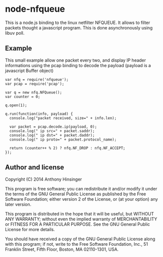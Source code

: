 node-nfqueue
============

This is a node.js binding to the linux netfilter NFQUEUE. It allows to filter packets thought a javascript program.
This is done asynchronously using libuv poll.

## Example

This small example allow one packet every two, and display IP header informations using the pcap binding to decode the payload (payload is a javascript Buffer object)

    var nfq = require('nfqueue');
    var pcap = require('pcap');
    
    var q = new nfq.NFQueue();
    var counter = 0;
    
    q.open(1);
    
    q.run(function(info, payload) {
      console.log("packet received, size=" + info.len);
    
      var packet = pcap.decode.ip(payload, 0);
      console.log(" ip src=" + packet.saddr);
      console.log(" ip dst=" + packet.daddr);
      console.log(" ip proto=" + packet.protocol_name);
    
      return (counter++ % 2) ? nfq.NF_DROP : nfq.NF_ACCEPT;
    });

## Author and license

Copyright (C) 2014  Anthony Hinsinger

This program is free software; you can redistribute it and/or
modify it under the terms of the GNU General Public License
as published by the Free Software Foundation; either version 2
of the License, or (at your option) any later version.

This program is distributed in the hope that it will be useful,
but WITHOUT ANY WARRANTY; without even the implied warranty of
MERCHANTABILITY or FITNESS FOR A PARTICULAR PURPOSE.  See the
GNU General Public License for more details.

You should have received a copy of the GNU General Public License
along with this program; if not, write to the Free Software
Foundation, Inc., 51 Franklin Street, Fifth Floor, Boston, MA  02110-1301, USA.
